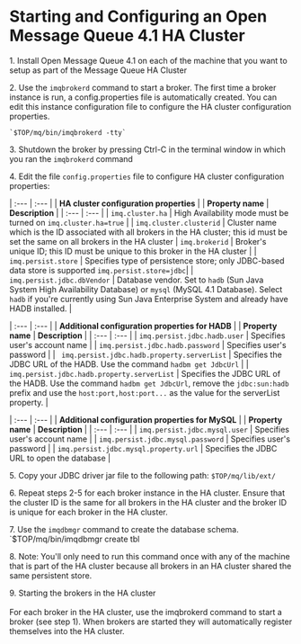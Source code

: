 # Starting and Configuring an Open Message Queue 4.1 HA Cluster

1\. Install Open Message Queue 4.1 on each of the machine that you want to setup as part of the Message Queue HA Cluster

2\. Use the `imqbrokerd` command to start a broker. 
The first time a broker instance is run, a config.properties file is automatically created. 
You can edit this instance configuration file to configure the HA cluster configuration properties.

    `$TOP/mq/bin/imqbrokerd -tty`
	
3\. Shutdown the broker by pressing Ctrl-C in the terminal window in which you ran the `imqbrokerd` command

4\. Edit the file `config.properties` file to configure HA cluster configuration properties:

| :---         | :---      | 
| **HA cluster configuration properties** |
| **Property name**   | **Description** |
| :---         | :---      |
| `imq.cluster.ha` | High Availability mode must be turned on `imq.cluster.ha=true` | 
| `imq.cluster.clusterid` | Cluster name which is the ID associated with all brokers in the HA cluster; this id must be set the same on all brokers in the HA cluster
| `imq.brokerid` | Broker's unique ID; this ID must be unique to this broker in the HA cluster | 
| `imq.persist.store` | Specifies type of  persistence store; only JDBC-based data store is supported `imq.persist.store=jdbc`|
| `imq.persist.jdbc.dbVendor` | Database vendor. Set to `hadb` (Sun Java System High Availability Database) or `mysql` (MySQL 4.1 Database). Select `hadb` if you're currently using Sun Java Enterprise System and already have HADB installed. | 

| :---         | :---      | 
| **Additional configuration properties for HADB** |
| **Property name**   | **Description** |
| :---         | :---      |
| `imq.persist.jdbc.hadb.user` | Specifies user's account name |
| `imq.persist.jdbc.hadb.password` | Specifies user's password |
| ` imq.persist.jdbc.hadb.property.serverList` | Specifies the JDBC URL of the HADB. Use the command `hadbm get JdbcUrl` |
| ` imq.persist.jdbc.hadb.property.serverList` | Specifies the JDBC URL of the HADB. Use the command `hadbm get JdbcUrl`, remove the `jdbc:sun:hadb` prefix and use the `host:port,host:port...` as the	value for the serverList property. |
	
| :---         | :---      | 
| **Additional configuration properties for MySQL** |
| **Property name**   | **Description** |
| :---         | :---      |
| `imq.persist.jdbc.mysql.user` | Specifies user's account name |
| `imq.persist.jdbc.mysql.password` | Specifies user's password | 
| `imq.persist.jdbc.mysql.property.url` | Specifies the JDBC URL to open the database | 

5\. Copy your JDBC driver jar file to the following path:
    `$TOP/mq/lib/ext/`

6\. Repeat steps 2-5 for each broker instance in the HA cluster. Ensure that the cluster ID is the same for all brokers in the HA cluster and the broker ID is unique for each broker in the HA cluster.

7\. Use the `imqdbmgr` command to create the database schema.
    `$TOP/mq/bin/imqdbmgr create tbl

8\. Note: You'll only need to run this command once with any of the machine that is part of the HA cluster because all brokers in an HA cluster shared the same persistent store.

9\. Starting the brokers in the HA cluster<BR><BR>For each broker in the HA cluster, use the imqbrokerd command to start a broker (see step 1). When brokers are started they will automatically register themselves into the HA cluster.


